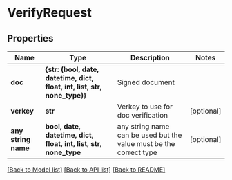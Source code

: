 # VerifyRequest


## Properties
Name | Type | Description | Notes
------------ | ------------- | ------------- | -------------
**doc** | **{str: (bool, date, datetime, dict, float, int, list, str, none_type)}** | Signed document | 
**verkey** | **str** | Verkey to use for doc verification | [optional] 
**any string name** | **bool, date, datetime, dict, float, int, list, str, none_type** | any string name can be used but the value must be the correct type | [optional]

[[Back to Model list]](../README.md#documentation-for-models) [[Back to API list]](../README.md#documentation-for-api-endpoints) [[Back to README]](../README.md)


